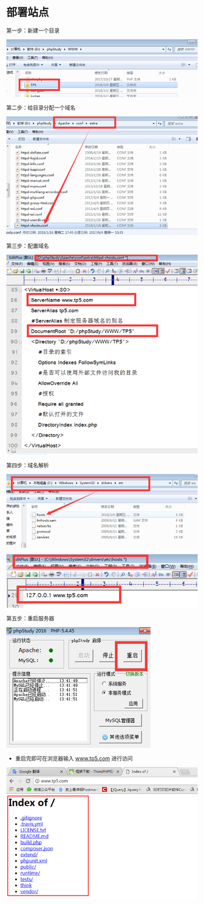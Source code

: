# 部署站点

第一步：新建一个目录

![](/assets/import11.png)

第二步：给目录分配一个域名

![](/assets/import12.png)

第三步：配置域名

![](/assets/import13.png)

第四步：域名解析

![](/assets/import14.png)

![](/assets/import16.png)

第五步：重启服务器

![](/assets/import15.png)

* 重启完即可在浏览器输入 www.tp5.com 进行访问

![](/assets/import17.png)



